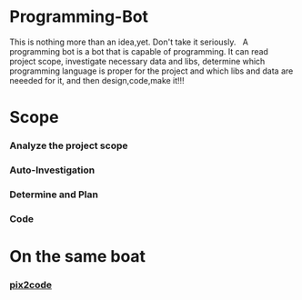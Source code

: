 # Programming-Bot
   This is nothing more than an idea,yet. Don't take it seriously.
   A programming bot is a bot that is capable of programming. It can read project scope, investigate necessary data and libs, determine which programming language is proper for the project and which libs and data are neeeded for it, and then design,code,make it!!!
# Scope
 ### Analyze the project scope
 
 ### Auto-Investigation
 
 ### Determine and Plan
 
 ### Code

# On the same boat

  ### [pix2code](https://github.com/tonybeltramelli/pix2code)

